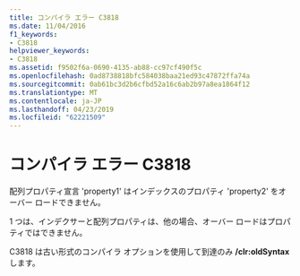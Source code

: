 ```yaml
---
title: コンパイラ エラー C3818
ms.date: 11/04/2016
f1_keywords:
- C3818
helpviewer_keywords:
- C3818
ms.assetid: f9502f6a-0690-4135-ab88-cc97cf490f5c
ms.openlocfilehash: 0ad8738818bfc584038baa21ed93c47872ffa74a
ms.sourcegitcommit: 0ab61bc3d2b6cfbd52a16c6ab2b97a8ea1864f12
ms.translationtype: MT
ms.contentlocale: ja-JP
ms.lasthandoff: 04/23/2019
ms.locfileid: "62221509"
---
```

# <a name="compiler-error-c3818"></a>コンパイラ エラー C3818

配列プロパティ宣言 'property1' はインデックスのプロパティ 'property2' をオーバー ロードできません。

1 つは、インデクサーと配列プロパティは、他の場合、オーバー ロードはプロパティではできません。

C3818 は古い形式のコンパイラ オプションを使用して到達のみ **/clr:oldSyntax**します。
